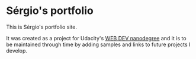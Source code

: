 # Sérgio's portfolio

This is Sérgio's portfolio site.

It was created as a project for Udacity's [WEB DEV nanodegree](https://eu.udacity.com/course/front-end-web-developer-nanodegree--nd001) and it is to be maintained through time by adding samples and links to future projects I develop.